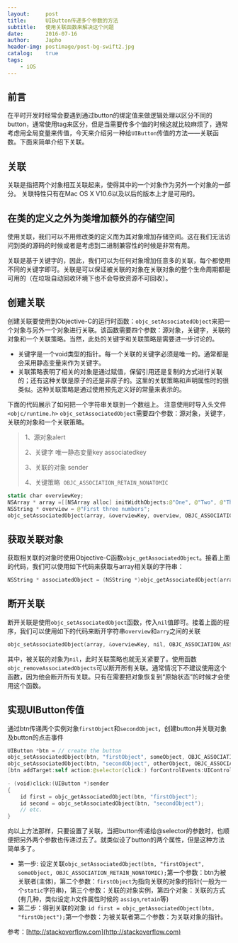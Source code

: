 ```yaml
---
layout:     post
title:      UIButton传递多个参数的方法
subtitle:   使用关联函数来解决这个问题
date:       2016-07-16
author:     Japho
header-img: postimage/post-bg-swift2.jpg
catalog:    true
tags:
    - iOS
---
```


## 前言

在平时开发时经常会要遇到通过button的绑定值来做逻辑处理以区分不同的button，通常使用tag来区分，但是当需要传多个值的时候这就比较麻烦了，通常考虑用全局变量来传值，今天来介绍另一种给`UIButton`传值的方法——关联函数。下面来简单介绍下关联。

## 关联

关联是指把两个对象相互关联起来，使得其中的一个对象作为另外一个对象的一部分。
关联特性只有在Mac OS X V10.6以及以后的版本上才是可用的。

## 在类的定义之外为类增加额外的存储空间

使用关联，我们可以不用修改类的定义而为其对象增加存储空间。这在我们无法访问到类的源码的时候或者是考虑到二进制兼容性的时候是非常有用。

关联是基于关键字的，因此，我们可以为任何对象增加任意多的关联，每个都使用不同的关键字即可。关联是可以保证被关联的对象在关联对象的整个生命周期都是可用的（在垃圾自动回收环境下也不会导致资源不可回收）。

## 创建关联

创建关联要使用到Objective-C的运行时函数：`objc_setAssociatedObject`来把一个对象与另外一个对象进行关联。该函数需要四个参数：源对象，关键字，关联的对象和一个关联策略。当然，此处的关键字和关联策略是需要进一步讨论的。

- 关键字是一个void类型的指针。每一个关联的关键字必须是唯一的。通常都是会采用静态变量来作为关键字。
- 关联策略表明了相关的对象是通过赋值，保留引用还是复制的方式进行关联的；还有这种关联是原子的还是非原子的。这里的关联策略和声明属性时的很类似。这种关联策略是通过使用预先定义好的常量来表示的。

下面的代码展示了如何把一个字符串关联到一个数组上。
注意使用时导入头文件` <objc/runtime.h>`
`objc_setAssociatedObject`需要四个参数：源对象，关键字，关联的对象和一个关联策略。

>1、源对象alert
>
>2、关键字 唯一静态变量key associatedkey
>
>3、关联的对象 sender
>
>4、关键策略  `OBJC_ASSOCIATION_RETAIN_NONATOMIC`

```swift
static char overviewKey;    
NSArray * array =[[NSArray alloc] initWidthObjects:@"One", @"Two", @"Three", nil nil];    
NSString * overview = @"First three numbers";    
objc_setAssociatedObject(array, &overviewKey, overview, OBJC_ASSOCIATION_RETAIN_NONATOMIC); 
```

## 获取关联对象

获取相关联的对象时使用Objective-C函数`objc_getAssociatedObject`。接着上面的代码，我们可以使用如下代码来获取与array相关联的字符串：

```swift
NSString * associatedObject = (NSString *)objc_getAssociatedObject(array, &oveviewKey);
```

## 断开关联

断开关联是使用`objc_setAssociatedObject`函数，传入`nil`值即可。接着上面的程序，我们可以使用如下的代码来断开字符串`overview`和`arry`之间的关联

```swift
objc_setAssociatedObject(array, &overviewKey, nil, OBJC_ASSOCIATION_ASSIGN);
```

其中，被关联的对象为`nil`，此时关联策略也就无关紧要了。使用函数`objc_removeAssociatedObjects`可以断开所有关联。通常情况下不建议使用这个函数，因为他会断开所有关联。只有在需要把对象恢复到“原始状态”的时候才会使用这个函数。

## 实现UIButton传值

通过btn传递两个实例对象`firstObject`和`secondObject`，创建button并关联对象及button的点击事件

```swift
UIButton *btn = // create the button  
objc_setAssociatedObject(btn, "firstObject", someObject, OBJC_ASSOCIATION_RETAIN_NONATOMIC);  
objc_setAssociatedObject(btn, "secondObject", otherObject, OBJC_ASSOCIATION_RETAIN_NONATOMIC);  
[btn addTarget:self action:@selector(click:) forControlEvents:UIControlEventTouchUpInside];  
  
- (void)click:(UIButton *)sender  
{  
    id first = objc_getAssociatedObject(btn, "firstObject");  
    id second = objc_setAssociatedObject(btn, "secondObject");  
    // etc.  
}
```

向以上方法那样，只要设置了关联，当把button传递给@selector的参数时，也顺便把另外两个参数也传递过去了。就类似设了button的两个属性，但是这种方法简单多了。

- 第一步: 设定关联`objc_setAssociatedObject(btn, "firstObject", someObject, OBJC_ASSOCIATION_RETAIN_NONATOMIC);`第一个参数：btn为被关联者(主体)，第二个参数：`firstObject`为指向关联的对象的指针(一般为一个`static`字符串)，第三个参数：关联的对象实例，第四个对象：关联的方式(有几种，类似设定.h文件属性时候的 `assign`,`retain`等)
- 第二步：得到关联的对象
`id first = objc_getAssociatedObject(btn, "firstObject");`第一个参数：为被关联者第二个参数：为关联对象的指针。

参考：[http://stackoverflow.com](http://stackoverflow.com)